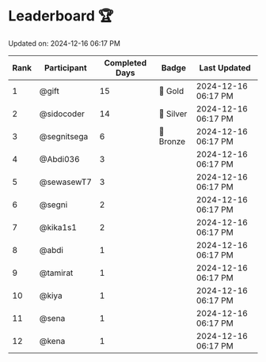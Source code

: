 # Leaderboard 🏆

Updated on: 2024-12-16 06:17 PM

| Rank | Participant       | Completed Days | Badge      | Last Updated         |
|------|-------------------|----------------|------------|----------------------|
| 1    | @gift             | 15             | 🏅 Gold     | 2024-12-16 06:17 PM |
| 2    | @sidocoder        | 14             | 🥈 Silver   | 2024-12-16 06:17 PM |
| 3    | @segnitsega       | 6              | 🥉 Bronze   | 2024-12-16 06:17 PM |
| 4    | @Abdi036          | 3              |            | 2024-12-16 06:17 PM |
| 5    | @sewasewT7        | 3              |            | 2024-12-16 06:17 PM |
| 6    | @segni            | 2              |            | 2024-12-16 06:17 PM |
| 7    | @kika1s1          | 2              |            | 2024-12-16 06:17 PM |
| 8    | @abdi             | 1              |            | 2024-12-16 06:17 PM |
| 9    | @tamirat          | 1              |            | 2024-12-16 06:17 PM |
| 10   | @kiya             | 1              |            | 2024-12-16 06:17 PM |
| 11   | @sena             | 1              |            | 2024-12-16 06:17 PM |
| 12   | @kena             | 1              |            | 2024-12-16 06:17 PM |

